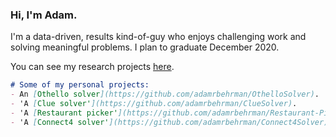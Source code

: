 ### Hi, I'm Adam. 

I'm a data-driven, results kind-of-guy who enjoys challenging work and solving meaningful problems. I plan to graduate December 2020.

You can see my research projects [here](https://adamrbehrman.github.io/research-projects).

```markdown
# Some of my personal projects:
- An [Othello solver](https://github.com/adamrbehrman/OthelloSolver).
- 'A [Clue solver'](https://github.com/adamrbehrman/ClueSolver).
- 'A [Restaurant picker'](https://github.com/adamrbehrman/Restaurant-Picker).
- 'A [Connect4 solver'](https://github.com/adamrbehrman/Connect4Solver).
```

